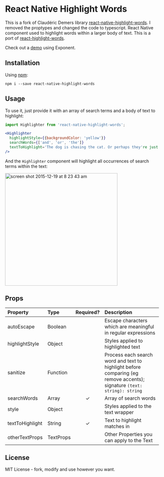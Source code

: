 # React Native Highlight Words

This is a fork of Claudéric Demers library [react-native-highlight-words](https://github.com/clauderic/react-native-highlight-words).
I removed the proptypes and changed the code to typescript.
React Native component used to highlight words within a larger body of text. This is a port of [react-highlight-words](https://github.com/bvaughn/react-highlight-words).

Check out a [demo](https://getexponent.com/@clauderic/react-native-highlight-words) using Exponent.

## Installation
Using [npm](https://www.npmjs.com/package/react-native-highlight-words):
```
npm i --save react-native-highlight-words
```

## Usage

To use it, just provide it with an array of search terms and a body of text to highlight:

```jsx
import Highlighter from 'react-native-highlight-words';

<Highlighter
  highlightStyle={{backgroundColor: 'yellow'}}
  searchWords={['and', 'or', 'the']}
  textToHighlight='The dog is chasing the cat. Or perhaps they're just playing?'
/>
```

And the `Highlighter` component will highlight all occurrences of search terms within the text:

<img width="368" alt="screen shot 2015-12-19 at 8 23 43 am" src="https://cloud.githubusercontent.com/assets/29597/11914033/e3c319f6-a629-11e5-896d-1a5ce22c9ea2.png">


## Props

| Property        | Type          | Required? | Description                                                                                                             |
|:----------------|:--------------|:---------:|:------------------------------------------------------------------------------------------------------------------------|
| autoEscape      | Boolean       |           | Escape characters which are meaningful in regular expressions                                                           |
| highlightStyle  | Object        |           | Styles applied to highlighted text                                                                                      |
| sanitize        | Function      |           | Process each search word and text to highlight before comparing (eg remove accents); signature `(text: string): string` |
| searchWords     | Array<String> |     ✓     | Array of search words                                                                                                   |
| style           | Object        |           | Styles applied to the text wrapper                                                                                      |
| textToHighlight | String        |     ✓     | Text to highlight matches in                                                                                            |
| otherTextProps  | TextProps     |           | Other Properties you can apply to the Text                                                                             |

## License
MIT License - fork, modify and use however you want.
